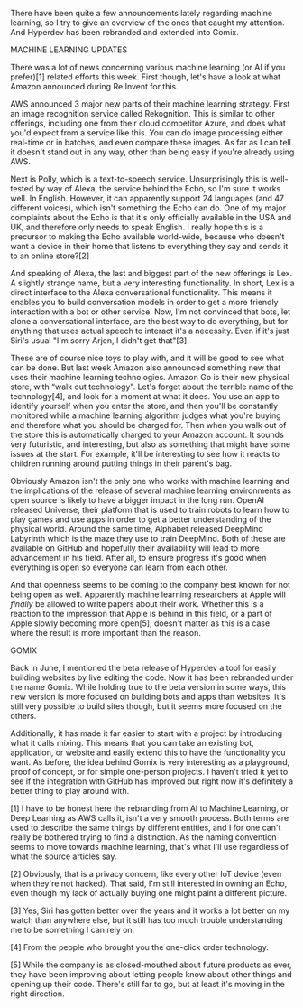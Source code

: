 There have been quite a few announcements lately regarding machine learning, so I try to give an overview of the ones that caught my attention. And Hyperdev has been rebranded and extended into Gomix.



MACHINE LEARNING UPDATES


There was a lot of news concerning various machine learning (or AI if you prefer)[1] related efforts this week. First though, let's have a look at what Amazon announced during Re:Invent for this.

AWS announced 3 major new parts of their machine learning strategy. First an image recognition service called Rekognition. This is similar to other offerings, including one from their cloud competitor Azure, and does what you'd expect from a service like this. You can do image processing either real-time or in batches, and even compare these images. As far as I can tell it doesn't stand out in any way, other than being easy if you're already using AWS.

Next is Polly, which is a text-to-speech service. Unsurprisingly this is well-tested by way of Alexa, the service behind the Echo, so I'm sure it works well. In English. However, it can apparently support 24 languages (and 47 different voices), which isn't something the Echo can do. One of my major complaints about the Echo is that it's only officially available in the USA and UK, and therefore only needs to speak English. I really hope this is a precursor to making the Echo available world-wide, because who doesn't want a device in their home that listens to everything they say and sends it to an online store?[2]

And speaking of Alexa, the last and biggest part of the new offerings is Lex. A slightly strange name, but a very interesting functionality. In short, Lex is a direct interface to the Alexa conversational functionality. This means it enables you to build conversation models in order to get a more friendly interaction with a bot or other service. Now, I'm not convinced that bots, let alone a conversational interface, are the best way to do everything, but for anything that uses actual speech to interact it's a necessity. Even if it's just Siri's usual "I'm sorry Arjen, I didn't get that"[3].

These are of course nice toys to play with, and it will be good to see what can be done. But last week Amazon also announced something new that uses their machine learning technologies. Amazon Go is their new physical store, with “walk out technology". Let's forget about the terrible name of the technology[4], and look for a moment at what it does. You use an app to identify yourself when you enter the store, and then you'll be constantly monitored while a machine learning algorithm judges what you're buying and therefore what you should be charged for. Then when you walk out of the store this is automatically charged to your Amazon account. It sounds very futuristic, and interesting, but also as something that might have some issues at the start. For example, it'll be interesting to see how it reacts to children running around putting things in their parent's bag.

Obviously Amazon isn't the only one who works with machine learning and the implications of the release of several machine learning environments as open source is likely to have a bigger impact in the long run. OpenAI released Universe, their platform that is used to train robots to learn how to play games and use apps in order to get a better understanding of the physical world. Around the same time, Alphabet released DeepMind Labyrinth which is the maze they use to train DeepMind. Both of these are available on GitHub and hopefully their availability will lead to more advancement in his field. After all, to ensure progress it's good when everything is open so everyone can learn from each other.

And that openness seems to be coming to the company best known for not being open as well. Apparently machine learning researchers at Apple will _finally_ be allowed to write papers about their work. Whether this is a reaction to the impression that Apple is behind in this field, or a part of Apple slowly becoming more open[5], doesn't matter as this is a case where the result is more important than the reason.



GOMIX


Back in June, I mentioned the beta release of Hyperdev a tool for easily building websites by live editing the code. Now it has been rebranded under the name Gomix. While holding true to the beta version in some ways, this new version is more focused on building bots and apps than websites. It's still very possible to build sites though, but it seems more focused on the others.

Additionally, it has made it far easier to start with a project by introducing what it calls mixing. This means that you can take an existing bot, application, or website and easily extend this to have the functionality you want. As before, the idea behind Gomix is very interesting as a playground, proof of concept, or for simple one-person projects. I haven't tried it yet to see if the integration with GitHub has improved but right now it's definitely a better thing to play around with.

[1] I have to be honest here the rebranding from AI to Machine Learning, or Deep Learning as AWS calls it, isn't a very smooth process. Both terms are used to describe the same things by different entities, and I for one can't really be bothered trying to find a distinction. As the naming convention seems to move towards machine learning, that's what I'll use regardless of what the source articles say.

[2] Obviously, that is a privacy concern, like every other IoT device (even when they're not hacked). That said, I'm still interested in owning an Echo, even though my lack of actually buying one might paint a different picture.

[3] Yes, Siri has gotten better over the years and it works a lot better on my watch than anywhere else, but it still has too much trouble understanding me to be something I can rely on.

[4] From the people who brought you the one-click order technology.

[5] While the company is as closed-mouthed about future products as ever, they have been improving about letting people know about other things and opening up their code. There's still far to go, but at least it's moving in the right direction.
